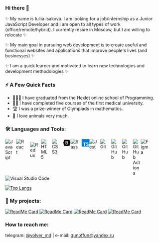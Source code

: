 ### Hi there 👋

✨ My name is Iuliia Isakova. I am looking for a job/internship as a Junior JavaScript Developer and I am open to all types of work (office/remote/hybrid). I currently reside in Moscow, but I am willing to relocate ✨

✨ My main goal in pursuing web development is to create useful and functional websites and applications that improve people's lives (and businesses) ✨

✨ I am a quick learner and motivated to learn new technologies and development methodologies ✨


### ⚡️ A Few Quick Facts
<ul>
  <li>👩🏻‍🎓 I have graduated from the Hexlet online school of Programming.</li>
  <li>👩‍⚕️ I have completed five courses of the first medical university.</li>
  <!-- <li>📙 Check out my <a href="">resume</a>.</li> -->
  <li>🏆 I was a prize-winner of Olympiads in mathematics.</li>
  <li>🐨 I love animals very much.</li>
</ul>


### 🛠️ Languages and Tools:
<img align="left" alt="JavaScript" width="25px" src="https://cdn.jsdelivr.net/gh/devicons/devicon/icons/javascript/javascript-original.svg" style="padding-right:10px;" />
<img align="left" alt="React" width="25px" src="https://cdn.jsdelivr.net/gh/devicons/devicon/icons/react/react-original.svg" style="padding-right:10px;" />
<img align="left" alt="Redux" width="25px" src="https://profilinator.rishav.dev/skills-assets/redux-original.svg" style="margin: 10px" />
<img align="left" alt="HTML5" width="25px" src="https://cdn.jsdelivr.net/gh/devicons/devicon/icons/html5/html5-original.svg" style="padding-right:10px;" />
<img align="left" alt="CSS3" width="25px" src="https://cdn.jsdelivr.net/gh/devicons/devicon/icons/css3/css3-original.svg" style="padding-right:10px;" />
<img align="left" alt="Bootstrap" width="25px" src="https://raw.githubusercontent.com/devicons/devicon/master/icons/bootstrap/bootstrap-plain.svg" />
<img align="left" alt="Sass" width="25px" src="https://cdn.jsdelivr.net/gh/devicons/devicon/icons/sass/sass-original.svg" style="padding-right:10px;" />
<img align="left" alt="TypeScript" width="25px" src="https://raw.githubusercontent.com/devicons/devicon/master/icons/typescript/typescript-original.svg" />
<img align="left" alt="Jest" width="25px" src="https://www.vectorlogo.zone/logos/jestjsio/jestjsio-icon.svg" style="padding-right:10px;"/>
<img align="left" alt="Git" width="25px" src="https://cdn.jsdelivr.net/gh/devicons/devicon/icons/git/git-original.svg" style="padding-right:10px;" />
<img align="left" alt="GitHub" width="25px" src="https://user-images.githubusercontent.com/3369400/139447912-e0f43f33-6d9f-45f8-be46-2df5bbc91289.png#gh-dark-mode-only" style="padding-right:10px;" /><img align="left" alt="GitHub" width="25px" src="https://user-images.githubusercontent.com/3369400/139448065-39a229ba-4b06-434b-bc67-616e2ed80c8f.png#gh-light-mode-only" style="padding-right:10px;" />
<img align="left" alt="GitHub Actions" width="25px"src="https://avatars0.githubusercontent.com/u/44036562" />
<img align="left" alt="Figma" width="25px" src="https://raw.githubusercontent.com/rahul-jha98/github_readme_icons/main/language_and_tools/square/figma/figma.svg" />
<img alt="Visual Studio Code" width="25px" src="https://cdn.jsdelivr.net/gh/devicons/devicon/icons/vscode/vscode-original.svg" />

[![Top Langs](https://github-readme-stats.vercel.app/api/top-langs/?username=Julia-Tisa&layout=compact)](https://github.com/Julia-Tisa/github-readme-stats)


### 🚀 My projects:
[![ReadMe Card](https://github-readme-stats.vercel.app/api/pin/?username=Julia-Tisa&repo=frontend-project-lvl1)](https://github.com/Julia-Tisa/frontend-project-lvl1)
[![ReadMe Card](https://github-readme-stats.vercel.app/api/pin/?username=Julia-Tisa&repo=frontend-project-lvl2)](https://github.com/Julia-Tisa/frontend-project-lvl2)
[![ReadMe Card](https://github-readme-stats.vercel.app/api/pin/?username=Julia-Tisa&repo=frontend-project-11)](https://github.com/Julia-Tisa/frontend-project-11)
[![ReadMe Card](https://github-readme-stats.vercel.app/api/pin/?username=Julia-Tisa&repo=frontend-project-12)](https://github.com/Julia-Tisa/frontend-project-12)


### How to reach me: 
telegram: [@volver_md](https://t.me/volver_md) | e-mail: gunoffun@yandex.ru
